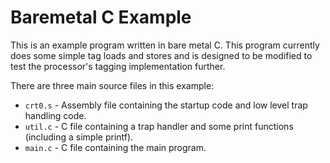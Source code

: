 # Baremetal C Example

This is an example program written in bare metal C.
This program currently does some simple tag loads and stores and is designed to be modified to test the processor's tagging implementation further.

There are three main source files in this example:
- `crt0.s` - Assembly file containing the startup code and low level trap handling code.
- `util.c` - C file containing a trap handler and some print functions (including a simple printf).
- `main.c` - C file containing the main program.
